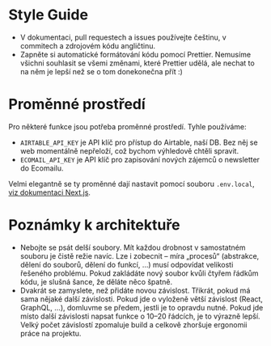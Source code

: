 # Style Guide

* V dokumentaci, pull requestech a issues používejte češtinu, v commitech a zdrojovém kódu angličtinu.
* Zapněte si automatické formátování kódu pomocí Prettier. Nemusíme všichni souhlasit se všemi změnami, které Prettier udělá, ale nechat to na něm je lepší než se o tom donekonečna přít :)

# Proměnné prostředí

Pro některé funkce jsou potřeba proměnné prostředí. Tyhle používáme:

* `AIRTABLE_API_KEY` je API klíč pro přístup do Airtable, naší DB. Bez něj se web momentálně nepřeloží, což bychom výhledově chtěli spravit.
* `ECOMAIL_API_KEY` je API klíč pro zapisování nových zájemců o newsletter do Ecomailu.

Velmi elegantně se ty proměnné dají nastavit pomocí souboru `.env.local`, [viz dokumentaci Next.js](https://nextjs.org/docs/basic-features/environment-variables#loading-environment-variables).

# Poznámky k architektuře

* Nebojte se psát delší soubory. Mít každou drobnost v samostatném souboru je čistě režie navíc. Lze i zobecnit – míra „procesů“ (abstrakce, dělení do souborů, dělení do funkcí, …) musí odpovídat velikosti řešeného problému. Pokud zakládáte nový soubor kvůli čtyřem řádkům kódu, je slušná šance, že děláte něco špatně.
* Dvakrát se zamyslete, než přidáte novou závislost. Třikrát, pokud má sama nějaké další závislosti. Pokud jde o vyloženě větší závislost (React, GraphQL, …), domluvme se předem, jestli je to opravdu nutné. Pokud jde místo další závislosti napsat funkce o 10–20 řádcích, je to výrazně lepší. Velký počet závislostí zpomaluje build a celkově zhoršuje ergonomii práce na projektu.